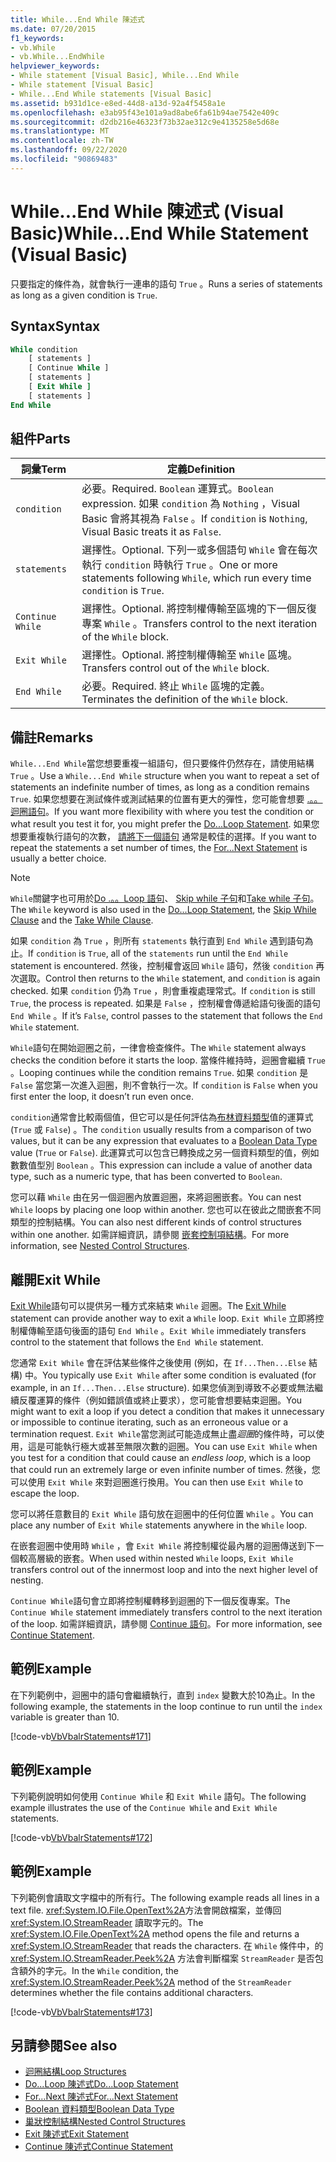 ```yaml
---
title: While...End While 陳述式
ms.date: 07/20/2015
f1_keywords:
- vb.While
- vb.While...EndWhile
helpviewer_keywords:
- While statement [Visual Basic], While...End While
- While statement [Visual Basic]
- While...End While statements [Visual Basic]
ms.assetid: b931d1ce-e8ed-44d8-a13d-92a4f5458a1e
ms.openlocfilehash: e3ab95f43e101a9ad8abe6fa61b94ae7542e409c
ms.sourcegitcommit: d2db216e46323f73b32ae312c9e4135258e5d68e
ms.translationtype: MT
ms.contentlocale: zh-TW
ms.lasthandoff: 09/22/2020
ms.locfileid: "90869483"
---
```

# <a name="whileend-while-statement-visual-basic"></a><span data-ttu-id="9419a-102">While...End While 陳述式 (Visual Basic)</span><span class="sxs-lookup"><span data-stu-id="9419a-102">While...End While Statement (Visual Basic)</span></span>

<span data-ttu-id="9419a-103">只要指定的條件為，就會執行一連串的語句 `True` 。</span><span class="sxs-lookup"><span data-stu-id="9419a-103">Runs a series of statements as long as a given condition is `True`.</span></span>  
  
## <a name="syntax"></a><span data-ttu-id="9419a-104">Syntax</span><span class="sxs-lookup"><span data-stu-id="9419a-104">Syntax</span></span>  
  
```vb  
While condition  
    [ statements ]  
    [ Continue While ]  
    [ statements ]  
    [ Exit While ]  
    [ statements ]  
End While  
```  
  
## <a name="parts"></a><span data-ttu-id="9419a-105">組件</span><span class="sxs-lookup"><span data-stu-id="9419a-105">Parts</span></span>  
  
|<span data-ttu-id="9419a-106">詞彙</span><span class="sxs-lookup"><span data-stu-id="9419a-106">Term</span></span>|<span data-ttu-id="9419a-107">定義</span><span class="sxs-lookup"><span data-stu-id="9419a-107">Definition</span></span>|  
|---|---|  
|`condition`|<span data-ttu-id="9419a-108">必要。</span><span class="sxs-lookup"><span data-stu-id="9419a-108">Required.</span></span> <span data-ttu-id="9419a-109">`Boolean` 運算式。</span><span class="sxs-lookup"><span data-stu-id="9419a-109">`Boolean` expression.</span></span> <span data-ttu-id="9419a-110">如果 `condition` 為 `Nothing` ，Visual Basic 會將其視為 `False` 。</span><span class="sxs-lookup"><span data-stu-id="9419a-110">If `condition` is `Nothing`, Visual Basic treats it as `False`.</span></span>|  
|`statements`|<span data-ttu-id="9419a-111">選擇性。</span><span class="sxs-lookup"><span data-stu-id="9419a-111">Optional.</span></span> <span data-ttu-id="9419a-112">下列一或多個語句 `While` 會在每次執行 `condition` 時執行 `True` 。</span><span class="sxs-lookup"><span data-stu-id="9419a-112">One or more statements following `While`, which run every time `condition` is `True`.</span></span>|  
|`Continue While`|<span data-ttu-id="9419a-113">選擇性。</span><span class="sxs-lookup"><span data-stu-id="9419a-113">Optional.</span></span> <span data-ttu-id="9419a-114">將控制權傳輸至區塊的下一個反復專案 `While` 。</span><span class="sxs-lookup"><span data-stu-id="9419a-114">Transfers control to the next iteration of the `While` block.</span></span>|  
|`Exit While`|<span data-ttu-id="9419a-115">選擇性。</span><span class="sxs-lookup"><span data-stu-id="9419a-115">Optional.</span></span> <span data-ttu-id="9419a-116">將控制權傳輸至 `While` 區塊。</span><span class="sxs-lookup"><span data-stu-id="9419a-116">Transfers control out of the `While` block.</span></span>|  
|`End While`|<span data-ttu-id="9419a-117">必要。</span><span class="sxs-lookup"><span data-stu-id="9419a-117">Required.</span></span> <span data-ttu-id="9419a-118">終止 `While` 區塊的定義。</span><span class="sxs-lookup"><span data-stu-id="9419a-118">Terminates the definition of the `While` block.</span></span>|  
  
## <a name="remarks"></a><span data-ttu-id="9419a-119">備註</span><span class="sxs-lookup"><span data-stu-id="9419a-119">Remarks</span></span>  

 <span data-ttu-id="9419a-120">`While...End While`當您想要重複一組語句，但只要條件仍然存在，請使用結構 `True` 。</span><span class="sxs-lookup"><span data-stu-id="9419a-120">Use a `While...End While` structure when you want to repeat a set of statements an indefinite number of times, as long as a condition remains `True`.</span></span> <span data-ttu-id="9419a-121">如果您想要在測試條件或測試結果的位置有更大的彈性，您可能會想要 [.。。迴圈語句](do-loop-statement.md)。</span><span class="sxs-lookup"><span data-stu-id="9419a-121">If you want more flexibility with where you test the condition or what result you test it for, you might prefer the [Do...Loop Statement](do-loop-statement.md).</span></span> <span data-ttu-id="9419a-122">如果您想要重複執行語句的次數， [請將下一個語句](for-next-statement.md) 通常是較佳的選擇。</span><span class="sxs-lookup"><span data-stu-id="9419a-122">If you want to repeat the statements a set number of times, the [For...Next Statement](for-next-statement.md) is usually a better choice.</span></span>  
  
> [!NOTE]
> <span data-ttu-id="9419a-123">`While`關鍵字也可用於[Do .。。Loop 語句](do-loop-statement.md)、 [Skip while 子句](../queries/skip-while-clause.md)和[Take while 子句](../queries/take-while-clause.md)。</span><span class="sxs-lookup"><span data-stu-id="9419a-123">The `While` keyword is also used in the [Do...Loop Statement](do-loop-statement.md), the [Skip While Clause](../queries/skip-while-clause.md) and the [Take While Clause](../queries/take-while-clause.md).</span></span>  
  
 <span data-ttu-id="9419a-124">如果 `condition` 為 `True` ，則所有 `statements` 執行直到 `End While` 遇到語句為止。</span><span class="sxs-lookup"><span data-stu-id="9419a-124">If `condition` is `True`, all of the `statements` run until the `End While` statement is encountered.</span></span> <span data-ttu-id="9419a-125">然後，控制權會返回 `While` 語句，然後 `condition` 再次選取。</span><span class="sxs-lookup"><span data-stu-id="9419a-125">Control then returns to the `While` statement, and `condition` is again checked.</span></span> <span data-ttu-id="9419a-126">如果 `condition` 仍為 `True` ，則會重複處理常式。</span><span class="sxs-lookup"><span data-stu-id="9419a-126">If `condition` is still `True`, the process is repeated.</span></span> <span data-ttu-id="9419a-127">如果是 `False` ，控制權會傳遞給語句後面的語句 `End While` 。</span><span class="sxs-lookup"><span data-stu-id="9419a-127">If it’s `False`, control passes to the statement that follows the `End While` statement.</span></span>  
  
 <span data-ttu-id="9419a-128">`While`語句在開始迴圈之前，一律會檢查條件。</span><span class="sxs-lookup"><span data-stu-id="9419a-128">The `While` statement always checks the condition before it starts the loop.</span></span> <span data-ttu-id="9419a-129">當條件維持時，迴圈會繼續 `True` 。</span><span class="sxs-lookup"><span data-stu-id="9419a-129">Looping continues while the condition remains `True`.</span></span> <span data-ttu-id="9419a-130">如果 `condition` 是 `False` 當您第一次進入迴圈，則不會執行一次。</span><span class="sxs-lookup"><span data-stu-id="9419a-130">If `condition` is `False` when you first enter the loop, it doesn’t run even once.</span></span>  
  
 <span data-ttu-id="9419a-131">`condition`通常會比較兩個值，但它可以是任何評估為[布林資料類型](../data-types/boolean-data-type.md)值的運算式 (`True` 或 `False`) 。</span><span class="sxs-lookup"><span data-stu-id="9419a-131">The `condition` usually results from a comparison of two values, but it can be any expression that evaluates to a [Boolean Data Type](../data-types/boolean-data-type.md) value (`True` or `False`).</span></span> <span data-ttu-id="9419a-132">此運算式可以包含已轉換成之另一個資料類型的值，例如數數值型別 `Boolean` 。</span><span class="sxs-lookup"><span data-stu-id="9419a-132">This expression can include a value of another data type, such as a numeric type, that has been converted to `Boolean`.</span></span>  
  
 <span data-ttu-id="9419a-133">您可以藉 `While` 由在另一個迴圈內放置迴圈，來將迴圈嵌套。</span><span class="sxs-lookup"><span data-stu-id="9419a-133">You can nest `While` loops by placing one loop within another.</span></span> <span data-ttu-id="9419a-134">您也可以在彼此之間嵌套不同類型的控制結構。</span><span class="sxs-lookup"><span data-stu-id="9419a-134">You can also nest different kinds of control structures within one another.</span></span> <span data-ttu-id="9419a-135">如需詳細資訊，請參閱 [嵌套控制項結構](../../programming-guide/language-features/control-flow/nested-control-structures.md)。</span><span class="sxs-lookup"><span data-stu-id="9419a-135">For more information, see [Nested Control Structures](../../programming-guide/language-features/control-flow/nested-control-structures.md).</span></span>  
  
## <a name="exit-while"></a><span data-ttu-id="9419a-136">離開</span><span class="sxs-lookup"><span data-stu-id="9419a-136">Exit While</span></span>  

 <span data-ttu-id="9419a-137">[Exit While](exit-statement.md)語句可以提供另一種方式來結束 `While` 迴圈。</span><span class="sxs-lookup"><span data-stu-id="9419a-137">The [Exit While](exit-statement.md) statement can provide another way to exit a `While` loop.</span></span> <span data-ttu-id="9419a-138">`Exit While` 立即將控制權傳輸至語句後面的語句 `End While` 。</span><span class="sxs-lookup"><span data-stu-id="9419a-138">`Exit While` immediately transfers control to the statement that follows the `End While` statement.</span></span>  
  
 <span data-ttu-id="9419a-139">您通常 `Exit While` 會在評估某些條件之後使用 (例如，在 `If...Then...Else` 結構) 中。</span><span class="sxs-lookup"><span data-stu-id="9419a-139">You typically use `Exit While` after some condition is evaluated (for example, in an `If...Then...Else` structure).</span></span> <span data-ttu-id="9419a-140">如果您偵測到導致不必要或無法繼續反覆運算的條件（例如錯誤值或終止要求），您可能會想要結束迴圈。</span><span class="sxs-lookup"><span data-stu-id="9419a-140">You might want to exit a loop if you detect a condition that makes it unnecessary or impossible to continue iterating, such as an erroneous value or a termination request.</span></span> <span data-ttu-id="9419a-141">`Exit While`當您測試可能造成無止盡*迴圈*的條件時，可以使用，這是可能執行極大或甚至無限次數的迴圈。</span><span class="sxs-lookup"><span data-stu-id="9419a-141">You can use `Exit While` when you test for a condition that could cause an *endless loop*, which is a loop that could run an extremely large or even infinite number of times.</span></span> <span data-ttu-id="9419a-142">然後，您可以使用 `Exit While` 來對迴圈進行換用。</span><span class="sxs-lookup"><span data-stu-id="9419a-142">You can then use `Exit While` to escape the loop.</span></span>  
  
 <span data-ttu-id="9419a-143">您可以將任意數目的 `Exit While` 語句放在迴圈中的任何位置 `While` 。</span><span class="sxs-lookup"><span data-stu-id="9419a-143">You can place any number of `Exit While` statements anywhere in the `While` loop.</span></span>  
  
 <span data-ttu-id="9419a-144">在嵌套迴圈中使用時 `While` ，會 `Exit While` 將控制權從最內層的迴圈傳送到下一個較高層級的嵌套。</span><span class="sxs-lookup"><span data-stu-id="9419a-144">When used within nested `While` loops, `Exit While` transfers control out of the innermost loop and into the next higher level of nesting.</span></span>  
  
 <span data-ttu-id="9419a-145">`Continue While`語句會立即將控制權轉移到迴圈的下一個反復專案。</span><span class="sxs-lookup"><span data-stu-id="9419a-145">The `Continue While` statement immediately transfers control to the next iteration of the loop.</span></span> <span data-ttu-id="9419a-146">如需詳細資訊，請參閱 [Continue 語句](continue-statement.md)。</span><span class="sxs-lookup"><span data-stu-id="9419a-146">For more information, see [Continue Statement](continue-statement.md).</span></span>  
  
## <a name="example"></a><span data-ttu-id="9419a-147">範例</span><span class="sxs-lookup"><span data-stu-id="9419a-147">Example</span></span>  

 <span data-ttu-id="9419a-148">在下列範例中，迴圈中的語句會繼續執行，直到 `index` 變數大於10為止。</span><span class="sxs-lookup"><span data-stu-id="9419a-148">In the following example, the statements in the loop continue to run until the `index` variable is greater than 10.</span></span>  
  
 [!code-vb[VbVbalrStatements#171](~/samples/snippets/visualbasic/VS_Snippets_VBCSharp/VbVbalrStatements/VB/class14.vb#171)]  
  
## <a name="example"></a><span data-ttu-id="9419a-149">範例</span><span class="sxs-lookup"><span data-stu-id="9419a-149">Example</span></span>  

 <span data-ttu-id="9419a-150">下列範例說明如何使用 `Continue While` 和 `Exit While` 語句。</span><span class="sxs-lookup"><span data-stu-id="9419a-150">The following example illustrates the use of the `Continue While` and `Exit While` statements.</span></span>  
  
 [!code-vb[VbVbalrStatements#172](~/samples/snippets/visualbasic/VS_Snippets_VBCSharp/VbVbalrStatements/VB/class14.vb#172)]  
  
## <a name="example"></a><span data-ttu-id="9419a-151">範例</span><span class="sxs-lookup"><span data-stu-id="9419a-151">Example</span></span>  

 <span data-ttu-id="9419a-152">下列範例會讀取文字檔中的所有行。</span><span class="sxs-lookup"><span data-stu-id="9419a-152">The following example reads all lines in a text file.</span></span> <span data-ttu-id="9419a-153"><xref:System.IO.File.OpenText%2A>方法會開啟檔案，並傳回 <xref:System.IO.StreamReader> 讀取字元的。</span><span class="sxs-lookup"><span data-stu-id="9419a-153">The <xref:System.IO.File.OpenText%2A> method opens the file and returns a <xref:System.IO.StreamReader> that reads the characters.</span></span> <span data-ttu-id="9419a-154">在 `While` 條件中，的 <xref:System.IO.StreamReader.Peek%2A> 方法會判斷檔案 `StreamReader` 是否包含額外的字元。</span><span class="sxs-lookup"><span data-stu-id="9419a-154">In the `While` condition, the <xref:System.IO.StreamReader.Peek%2A> method of the `StreamReader` determines whether the file contains additional characters.</span></span>  
  
 [!code-vb[VbVbalrStatements#173](~/samples/snippets/visualbasic/VS_Snippets_VBCSharp/VbVbalrStatements/VB/class14.vb#173)]  
  
## <a name="see-also"></a><span data-ttu-id="9419a-155">另請參閱</span><span class="sxs-lookup"><span data-stu-id="9419a-155">See also</span></span>

- [<span data-ttu-id="9419a-156">迴圈結構</span><span class="sxs-lookup"><span data-stu-id="9419a-156">Loop Structures</span></span>](../../programming-guide/language-features/control-flow/loop-structures.md)
- [<span data-ttu-id="9419a-157">Do...Loop 陳述式</span><span class="sxs-lookup"><span data-stu-id="9419a-157">Do...Loop Statement</span></span>](do-loop-statement.md)
- [<span data-ttu-id="9419a-158">For...Next 陳述式</span><span class="sxs-lookup"><span data-stu-id="9419a-158">For...Next Statement</span></span>](for-next-statement.md)
- [<span data-ttu-id="9419a-159">Boolean 資料類型</span><span class="sxs-lookup"><span data-stu-id="9419a-159">Boolean Data Type</span></span>](../data-types/boolean-data-type.md)
- [<span data-ttu-id="9419a-160">巢狀控制結構</span><span class="sxs-lookup"><span data-stu-id="9419a-160">Nested Control Structures</span></span>](../../programming-guide/language-features/control-flow/nested-control-structures.md)
- [<span data-ttu-id="9419a-161">Exit 陳述式</span><span class="sxs-lookup"><span data-stu-id="9419a-161">Exit Statement</span></span>](exit-statement.md)
- [<span data-ttu-id="9419a-162">Continue 陳述式</span><span class="sxs-lookup"><span data-stu-id="9419a-162">Continue Statement</span></span>](continue-statement.md)
